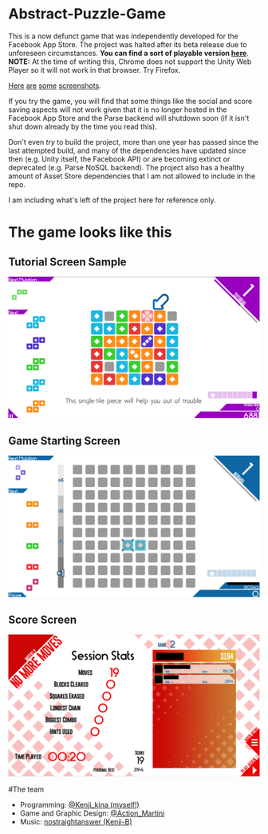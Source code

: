 # Abstract-Puzzle-Game
This is a now defunct game that was independently developed for the Facebook App Store. The project was halted after its beta release due to unforeseen circumstances. **You can find a sort of playable version [here](https://dl.dropboxusercontent.com/u/26842250/WebBuild/index.html)**. **NOTE:** At the time of writing this, Chrome does not support the Unity Web Player so it will not work in that browser. Try Firefox.

[Here](/Screenshots/Tutorialitis.png?raw=true) [are](/Screenshots/2014_10_10_18_48_22_Poozel_en_Facebook.png?raw=true) [some](/Screenshots/2014_10_10_18_51_30_Poozel_en_Facebook.png?raw=true) [screenshots](/Screenshots/2014_10_10_18_12_08_Poozel_en_Facebook.png?raw=true).

If you try the game, you will find that some things like the social and score saving aspects will not work given that it is no longer hosted in the Facebook App Store and the Parse backend will shutdown soon (if it isn't shut down already by the time you read this).

Don't even _try_ to build the project, more than one year has passed since the last attempted build, and many of the dependencies have updated since then (e.g. Unity itself, the Facebook API) or are becoming extinct or deprecated (e.g. Parse NoSQL backend). The project also has a healthy amount of Asset Store dependencies that I am not allowed to include in the repo.

I am including what's left of the project here for reference only.

# The game looks like this

## Tutorial Screen Sample
![Tutorial Screen Sample](/Screenshots/Tutorialitis.png?raw=true "Tutorial Screen Sample")

## Game Starting Screen
![Game Starting Screen](/Screenshots/2014_10_10_18_48_22_Poozel_en_Facebook.png?raw=true "Game Starting Screen")

## Score Screen
![Score Screen](/Screenshots/2014_10_10_18_51_30_Poozel_en_Facebook.png?raw=true "Score Screen")

#The team

- Programming: [@Kenji_kina (myself!)](https://twitter.com/Kenji_kina)
- Game and Graphic Design: [@Action_Martini](https://twitter.com/ActionMartini)
- Music: [nostraightanswer (Kenji-B)](https://nostraightanswer.bandcamp.com/album/poozel-ost)
